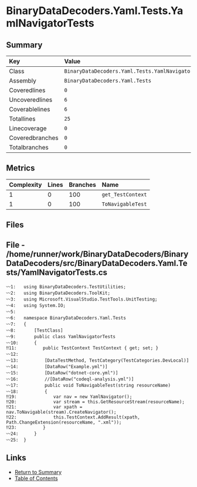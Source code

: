 ﻿# BinaryDataDecoders.Yaml.Tests.YamlNavigatorTests

## Summary

| Key             | Value                                              |
| :-------------- | :------------------------------------------------- |
| Class           | `BinaryDataDecoders.Yaml.Tests.YamlNavigatorTests` |
| Assembly        | `BinaryDataDecoders.Yaml.Tests`                    |
| Coveredlines    | `0`                                                |
| Uncoveredlines  | `6`                                                |
| Coverablelines  | `6`                                                |
| Totallines      | `25`                                               |
| Linecoverage    | `0`                                                |
| Coveredbranches | `0`                                                |
| Totalbranches   | `0`                                                |

## Metrics

| Complexity | Lines | Branches | Name              |
| :--------- | :---- | :------- | :---------------- |
| 1          | 0     | 100      | `get_TestContext` |
| 1          | 0     | 100      | `ToNavigableTest` |

## Files

## File - /home/runner/work/BinaryDataDecoders/BinaryDataDecoders/src/BinaryDataDecoders.Yaml.Tests/YamlNavigatorTests.cs

```CSharp
〰1:   using BinaryDataDecoders.TestUtilities;
〰2:   using BinaryDataDecoders.ToolKit;
〰3:   using Microsoft.VisualStudio.TestTools.UnitTesting;
〰4:   using System.IO;
〰5:   
〰6:   namespace BinaryDataDecoders.Yaml.Tests
〰7:   {
〰8:       [TestClass]
〰9:       public class YamlNavigatorTests
〰10:      {
‼11:          public TestContext TestContext { get; set; }
〰12:  
〰13:          [DataTestMethod, TestCategory(TestCategories.DevLocal)]
〰14:          [DataRow("Example.yml")]
〰15:          [DataRow("dotnet-core.yml")]
〰16:          //[DataRow("codeql-analysis.yml")]
〰17:          public void ToNavigableTest(string resourceName)
〰18:          {
‼19:              var nav = new YamlNavigator();
‼20:              var stream = this.GetResourceStream(resourceName);
‼21:              var xpath = nav.ToNavigable(stream).CreateNavigator();
‼22:              this.TestContext.AddResult(xpath, Path.ChangeExtension(resourceName, ".xml"));
‼23:          }
〰24:      }
〰25:  }
```

## Links

* [Return to Summary](Summary.md)
* [Table of Contents](../TOC.md)

